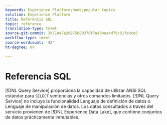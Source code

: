 ```yaml
---
keywords: Experience Platform;home;popular topics
solution: Experience Platform
title: Referencia SQL
topic: reference
translation-type: tm+mt
source-git-commit: 3b710e7a20975880376f7e434ea4d79c01fa0ce5
workflow-type: tm+mt
source-wordcount: '42'
ht-degree: 0%

---
```



# Referencia SQL

[!DNL Query Service] proporciona la capacidad de utilizar ANSI SQL estándar para `SELECT` sentencias y otros comandos limitados. [!DNL Query Service] no incluye la funcionalidad Lenguaje de definición de datos o Lenguaje de manipulación de datos. Los datos consultados a través del servicio provienen de [!DNL Experience Data Lake], que contiene conjuntos de datos prácticamente inmutables.
